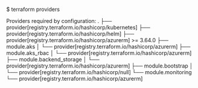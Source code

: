 $ terraform providers

Providers required by configuration:
.
├── provider[registry.terraform.io/hashicorp/kubernetes]
├── provider[registry.terraform.io/hashicorp/helm]
├── provider[registry.terraform.io/hashicorp/azurerm] >= 3.64.0
├── module.aks
│   └── provider[registry.terraform.io/hashicorp/azurerm]
├── module.aks_rbac
│   └── provider[registry.terraform.io/hashicorp/azurerm]
├── module.backend_storage
│   └── provider[registry.terraform.io/hashicorp/azurerm]
├── module.bootstrap
│   └── provider[registry.terraform.io/hashicorp/null]
└── module.monitoring
    └── provider[registry.terraform.io/hashicorp/azurerm]
